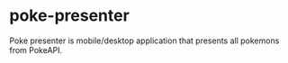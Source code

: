 # poke-presenter
Poke presenter is mobile/desktop application that presents all pokemons from PokeAPI.
